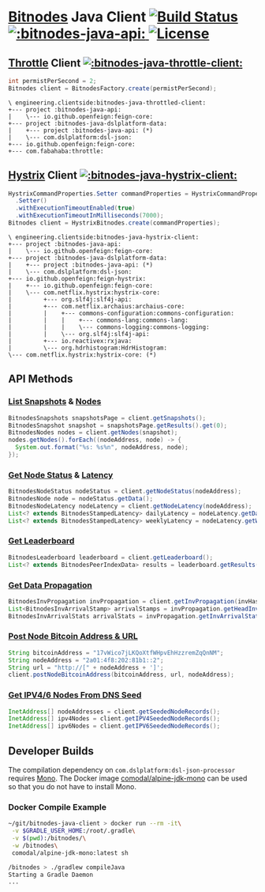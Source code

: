 # [Bitnodes](https://bitnodes.21.co/api/) Java Client [![Build Status](https://travis-ci.org/client-side/bitnodes-java-client.svg?branch=master)](https://travis-ci.org/client-side/bitnodes-java-client) [![:bitnodes-java-api:](https://api.bintray.com/packages/client-side/clients/bitnodes-java-api/images/download.svg) ](https://bintray.com/client-side/clients/bitnodes-java-api/_latestVersion) [![License](http://img.shields.io/badge/license-Apache--2-blue.svg?style=flat) ](http://www.apache.org/licenses/LICENSE-2.0)

## [Throttle](https://github.com/jamespedwards42/throttle) Client [![:bitnodes-java-throttle-client:](https://api.bintray.com/packages/client-side/clients/bitnodes-java-throttled-client/images/download.svg) ](https://bintray.com/client-side/clients/bitnodes-java-throttled-client/_latestVersion)

```java
int permistPerSecond = 2;
Bitnodes client = BitnodesFactory.create(permistPerSecond);
```

```
\ engineering.clientside:bitnodes-java-throttled-client:
+--- project :bitnodes-java-api:
|    \--- io.github.openfeign:feign-core:
+--- project :bitnodes-java-dslplatform-data:
|    +--- project :bitnodes-java-api: (*)
|    \--- com.dslplatform:dsl-json:
+--- io.github.openfeign:feign-core:
+--- com.fabahaba:throttle:
```

## [Hystrix](https://github.com/Netflix/Hystrix) Client [![:bitnodes-java-hystrix-client:](https://api.bintray.com/packages/client-side/clients/bitnodes-java-hystrix-client/images/download.svg) ](https://bintray.com/client-side/clients/bitnodes-java-hystrix-client/_latestVersion)

```java
HystrixCommandProperties.Setter commandProperties = HystrixCommandProperties
  .Setter()
  .withExecutionTimeoutEnabled(true)
  .withExecutionTimeoutInMilliseconds(7000);
Bitnodes client = HystrixBitnodes.create(commandProperties);
```

```
\ engineering.clientside:bitnodes-java-hystrix-client:
+--- project :bitnodes-java-api:
|    \--- io.github.openfeign:feign-core:
+--- project :bitnodes-java-dslplatform-data:
|    +--- project :bitnodes-java-api: (*)
|    \--- com.dslplatform:dsl-json:
+--- io.github.openfeign:feign-hystrix:
|    +--- io.github.openfeign:feign-core:
|    \--- com.netflix.hystrix:hystrix-core:
|         +--- org.slf4j:slf4j-api:
|         +--- com.netflix.archaius:archaius-core:
|         |    +--- commons-configuration:commons-configuration:
|         |    |    +--- commons-lang:commons-lang:
|         |    |    \--- commons-logging:commons-logging:
|         |    \--- org.slf4j:slf4j-api:
|         +--- io.reactivex:rxjava:
|         \--- org.hdrhistogram:HdrHistogram:
\--- com.netflix.hystrix:hystrix-core: (*)
```

## API Methods

### [List Snapshots](https://bitnodes.21.co/api/#list-snapshots) & [Nodes](https://bitnodes.21.co/api/#list-nodes)
```java
BitnodesSnapshots snapshotsPage = client.getSnapshots();
BitnodesSnapshot snapshot = snapshotsPage.getResults().get(0);
BitnodesNodes nodes = client.getNodes(snapshot);
nodes.getNodes().forEach((nodeAddress, node) -> {
  System.out.format("%s: %s%n", nodeAddress, node);
});
```

### [Get Node Status](https://bitnodes.21.co/api/#node-status) & [Latency](https://bitnodes.21.co/api/#node-latency)
```java
BitnodesNodeStatus nodeStatus = client.getNodeStatus(nodeAddress);
BitnodesNode node = nodeStatus.getData();
BitnodesNodeLatency nodeLatency = client.getNodeLatency(nodeAddress);
List<? extends BitnodesStampedLatency> dailyLatency = nodeLatency.getDailyLatency();
List<? extends BitnodesStampedLatency> weeklyLatency = nodeLatency.getWeeklyLatency();
```

### [Get Leaderboard](https://bitnodes.21.co/api/#leaderboard)
```java
BitnodesLeaderboard leaderboard = client.getLeaderboard();
List<? extends BitnodesPeerIndexData> results = leaderboard.getResults();
```

### [Get Data Propagation](https://bitnodes.21.co/api/#data-propagation)
```java
BitnodesInvPropagation invPropagation = client.getInvPropagation(invHash);
List<BitnodesInvArrivalStamp> arrivalStamps = invPropagation.getHeadInvArrival();
BitnodesInvArrivalStats arrivalStats = invPropagation.getInvArrivalStats();
```

### [Post Node Bitcoin Address & URL](https://bitnodes.21.co/api/#node-bitcoin-address)
```java
String bitcoinAddress = "17vWico7jLKQoXtfWHpvEhHzzremZqQnNM";
String nodeAddress = "2a01:4f8:202:81b1::2";
String url = "http://[" + nodeAddress + ']';
client.postNodeBitcoinAddress(bitcoinAddress, url, nodeAddress);
```

### [Get IPV4/6 Nodes From DNS Seed](https://bitnodes.21.co/api/#dns-seeder)
```java
InetAddress[] nodeAddresses = client.getSeededNodeRecords();
InetAddress[] ipv4Nodes = client.getIPV4SeededNodeRecords();
InetAddress[] ipv6Nodes = client.getIPV6SeededNodeRecords();
```

## Developer Builds

The compilation dependency on `com.dslplatform:dsl-json-processor` requires [Mono](http://www.mono-project.com/).  The Docker image [comodal/alpine-jdk-mono](https://hub.docker.com/r/comodal/alpine-jdk-mono/) can be used so that you do not have to install Mono.

### Docker Compile Example
```sh
~/git/bitnodes-java-client > docker run --rm -it\
 -v $GRADLE_USER_HOME:/root/.gradle\
 -v $(pwd):/bitnodes/\
 -w /bitnodes\
 comodal/alpine-jdk-mono:latest sh

/bitnodes > ./gradlew compileJava
Starting a Gradle Daemon
...
```
